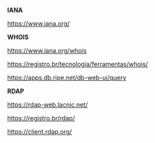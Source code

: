 **IANA**

https://www.iana.org/

**WHOIS**

https://www.iana.org/whois

https://registro.br/tecnologia/ferramentas/whois/

https://apps.db.ripe.net/db-web-ui/query

**RDAP**

https://rdap-web.lacnic.net/

https://registro.br/rdap/

https://client.rdap.org/


